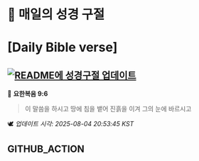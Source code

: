 # 🙏 매일의 성경 구절
# [Daily Bible verse]
## [![README에 성경구절 업데이트](https://github.com/DONGSUKA/first_test/actions/workflows/update-readme-bible.yml/badge.svg)](https://github.com/DONGSUKA/first_test/actions/workflows/update-readme-bible.yml)
<!-- START_BIBLE_VERSE -->
📖 **요한복음 9:6**
> 이 말씀을 하시고 땅에 침을 뱉어 진흙을 이겨 그의 눈에 바르시고

🕊️ _업데이트 시각: 2025-08-04 20:53:45 KST_
  <!-- END_BIBLE_VERSE -->
## GITHUB_ACTION
